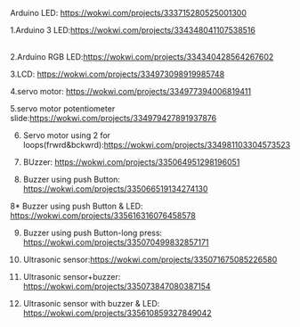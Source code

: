 Arduino LED: https://wokwi.com/projects/333715280525001300

1.Arduino 3 LED:https://wokwi.com/projects/334348041107538516 <br><br>

2.Arduino RGB LED:https://wokwi.com/projects/334340428564267602<br>

3.LCD: https://wokwi.com/projects/334973098919985748<br>

4.servo motor: https://wokwi.com/projects/334977394006819411<br>

5.servo motor potentiometer slide:https://wokwi.com/projects/334979427891937876<br>

6. Servo motor using 2 for loops(frwrd&bckwrd):https://wokwi.com/projects/334981103304573523<br>

7. BUzzer: https://wokwi.com/projects/335064951298196051<br>
 
8. Buzzer using push Button: https://wokwi.com/projects/335066519134274130<br>

  8* Buzzer using push Button & LED: https://wokwi.com/projects/335616316076458578<br>
   
9. Buzzer using push Button-long press: https://wokwi.com/projects/335070499832857171<br>
    
10. Ultrasonic sensor:https://wokwi.com/projects/335071675085226580<br>
 
11. Ultrasonic sensor+buzzer: https://wokwi.com/projects/335073847080387154<br>

12.  Ultrasonic sensor with buzzer & LED:  https://wokwi.com/projects/335610859327849042<br>
